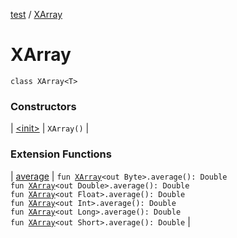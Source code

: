 [test](test/index) / [XArray](test/-x-array/index)

# XArray

`class XArray<T>`

### Constructors

| [&lt;init&gt;](test/-x-array/-init-) | `XArray()` |

### Extension Functions

| [average](test/average) | `fun `[`XArray`](test/-x-array/index)`<out Byte>.average(): Double`<br>`fun `[`XArray`](test/-x-array/index)`<out Double>.average(): Double`<br>`fun `[`XArray`](test/-x-array/index)`<out Float>.average(): Double`<br>`fun `[`XArray`](test/-x-array/index)`<out Int>.average(): Double`<br>`fun `[`XArray`](test/-x-array/index)`<out Long>.average(): Double`<br>`fun `[`XArray`](test/-x-array/index)`<out Short>.average(): Double` |

